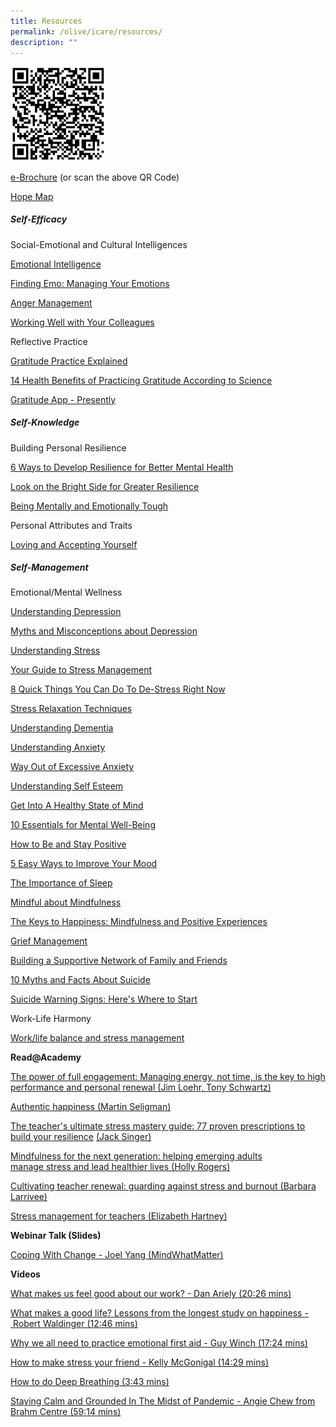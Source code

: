 ```yaml
---
title: Resources
permalink: /olive/icare/resources/
description: ""
---
```

<img src="/images/icare-brochure-qr.jpeg"  
style="width:30%">

[e-Brochure](https://academyofsingaporeteachers.moe.edu.sg/docs/librariesprovider8/icare-docs/icare-brochure.pdf?sfvrsn=31fd79cc_0 "iCare brochure") (or scan the above QR Code)

[Hope Map](https://academyofsingaporeteachers.moe.edu.sg/docs/librariesprovider8/icare-docs/hope-map.pdf?sfvrsn=84e6fc5e_0 "Hope Map")

  

##### **Self-Efficacy**

Social-Emotional and Cultural Intelligences

[Emotional Intelligence](https://www.healthhub.sg/live-healthy/579/mental_health_emotional_intelligence_pdf)

[Finding Emo: Managing Your Emotions](https://www.healthhub.sg/live-healthy/1754/finding-emo-know-and-manage-your-emotions)

[Anger Management](https://academyofsingaporeteachers.moe.edu.sg/docs/librariesprovider8/icare-docs/anger-management.pdf?sfvrsn=d983454f_2 "Anger Management")

[Working Well with Your Colleagues](https://www.healthhub.sg/live-healthy/592/workingwell-withyourcolleagues)

Reflective Practice

[Gratitude Practice Explained](http://ei.yale.edu/what-is-gratitude/)  

[14 Health Benefits of Practicing Gratitude According to Science](https://positivepsychology.com/benefits-of-gratitude/)

[Gratitude App - Presently](https://appadvice.com/app/presently-a-gratitude-journal/1474231565)  

##### Self-Knowledge


Building Personal Resilience

[6 Ways to Develop Resilience for Better Mental Health](https://www.healthhub.sg/live-healthy/575/mentalhealth_resilience)

[Look on the Bright Side for Greater Resilience](https://www.healthhub.sg/live-healthy/1755/look-on-the-bright-side-managing-setbacks)

[Being Mentally and Emotionally Tough](https://www.healthhub.sg/live-healthy/174/being_mentally_and_emotionally_tough)

Personal Attributes and Traits

[Loving and Accepting Yourself](https://www.healthhub.sg/live-healthy/438/loving_and_accepting_yourself)

##### Self-Management

Emotional/Mental Wellness

[Understanding Depression](https://academyofsingaporeteachers.moe.edu.sg/docs/librariesprovider8/icare-docs/mood.pdf?sfvrsn=e18115ff_2 "Mood")

[Myths and Misconceptions about Depression](https://www.healthhub.sg/live-healthy/509/mythsandmisconceptionsaboutdepression)

[Understanding Stress](https://academyofsingaporeteachers.moe.edu.sg/docs/librariesprovider8/icare-docs/stress.pdf?sfvrsn=8e2a431e_2 "Stress")

[Your Guide to Stress Management](https://www.healthhub.sg/live-healthy/175/beatstressguide)

[8 Quick Things You Can Do To De-Stress Right Now](https://www.healthhub.sg/live-healthy/1087/8-quick-things-you-can-do-to-de-stress-right-now)

[Stress Relaxation Techniques](https://www.healthhub.sg/live-healthy/435/stressrelaxationtechniques)

[Understanding Dementia](https://academyofsingaporeteachers.moe.edu.sg/docs/librariesprovider8/icare-docs/understanding-dementia.pdf?sfvrsn=9bb2038d_2 "Understanding Dementia")

[Understanding Anxiety](https://www.healthhub.sg/live-healthy/133/understandinganxiety)

[Way Out of Excessive Anxiety](https://academyofsingaporeteachers.moe.edu.sg/docs/librariesprovider8/icare-docs/way-out-of-excessive-anxiety.pdf?sfvrsn=db1a152f_2 "Way Out of Excessive Anxiety")

[Understanding Self Esteem](https://academyofsingaporeteachers.moe.edu.sg/docs/librariesprovider8/icare-docs/you-are-special_all-about-self-esteem.pdf?sfvrsn=ba46cc53_2 "You Are Special_All About Self Esteem")

[Get Into A Healthy State of Mind](https://academyofsingaporeteachers.moe.edu.sg/docs/librariesprovider8/icare-docs/get-into-a-healthy-state-of-mind-1.pdf?sfvrsn=e89460f9_2 "Get Into A Healthy State of Mind")

[10 Essentials for Mental Well-Being](https://www.healthhub.sg/live-healthy/1926/10-Essentials-for-Mental-Well-Being)

[How to Be and Stay Positive](https://www.healthhub.sg/live-healthy/427/how_to_be_and_stay_positive)

[5 Easy Ways to Improve Your Mood](https://www.healthhub.sg/live-healthy/229/5_easy_ways_to_brighten_your_day)

[The Importance of Sleep](https://www.healthhub.sg/live-healthy/1770/catch-your-zzzs-tips-for-a-better-nights-sleep)

[Mindful about Mindfulness](https://www.healthhub.sg/live-healthy/1193/mindful-about-mindfulness)

[The Keys to Happiness: Mindfulness and Positive Experiences](https://www.healthhub.sg/live-healthy/1453/top-up-your-happiness)

[Grief Management](https://www.healthhub.sg/live-healthy/273/grief_management)  

[Building a Supportive Network of Family and Friends](https://www.healthhub.sg/live-healthy/448/buildingasupportivenetwork)

[10 Myths and Facts About Suicide](https://www.sos.org.sg/blog/10-myths-and-facts-about-suicide)

[Suicide Warning Signs: Here's Where to Start](https://www.sos.org.sg/blog/suicide-warning-sign-here-where-to-start)

Work-Life Harmony

[Work/life balance and stress management](https://www.qld.gov.au/health/mental-health/lifestyle)

**Read@Academy**

[The power of full engagement: Managing energy, not time, is the key to high performance and personal renewal (Jim Loehr, Tony Schwartz)](https://readacademy.moe.edu.sg/cgi-bin/spydus.exe/FULL/WPAC/ALLENQ/303392/578349,1)

[Authentic happiness (Martin Seligman)](https://readacademy.moe.edu.sg/cgi-bin/spydus.exe/FULL/WPAC/ALLENQ/246711/187946,1)  

[The teacher's ultimate stress mastery guide: 77 proven prescriptions to build your resilience](https://readacademy.moe.edu.sg/cgi-bin/spydus.exe/FULL/WPAC/ALLENQ/303427/358230,8) [(Jack Singer)](https://readacademy.moe.edu.sg/cgi-bin/spydus.exe/FULL/WPAC/ALLENQ/303436/358230,9)  

[Mindfulness for the next generation: helping emerging adults manage stress and lead healthier lives (Holly Rogers)](https://readacademy.moe.edu.sg/cgi-bin/spydus.exe/FULL/WPAC/ALLENQ/303436/274953,5)

[Cultivating teacher renewal: guarding against stress and burnout (Barbara Larrivee)](https://readacademy.moe.edu.sg/cgi-bin/spydus.exe/FULL/WPAC/ALLENQ/303436/274953,5)

[Stress management for teachers (Elizabeth Hartney)](https://readacademy.moe.edu.sg/cgi-bin/spydus.exe/FULL/WPAC/ALLENQ/303436/467424,11)

**Webinar Talk (Slides)**

[Coping With Change - Joel Yang (MindWhatMatter)](/files/coping_with_change1.pdf)

**Videos**

[What makes us feel good about our work? - Dan Ariely (20:26 mins)](https://www.ted.com/talks/dan_ariely_what_makes_us_feel_good_about_our_work.html)

[What makes a good life? Lessons from the longest study on happiness - Robert Waldinger (12:46 mins)](https://www.ted.com/talks/robert_waldinger_what_makes_a_good_life_lessons_from_the_longest_study_on_happiness.html)

[Why we all need to practice emotional first aid - Guy Winch (17:24 mins)](https://www.ted.com/talks/guy_winch_the_case_for_emotional_hygiene.html)

[How to make stress your friend - Kelly McGonigal (14:29 mins)](https://www.ted.com/talks/kelly_mcgonigal_how_to_make_stress_your_friend)

[How to do Deep Breathing (3:43 mins)](https://www.youtube.com/watch?time_continue=22&v=EYQsRBNYdPk&feature=emb_logo)

[Staying Calm and Grounded In The Midst of Pandemic - Angie Chew from Brahm Centre (59:14 mins)](https://youtu.be/BXtov6Lc5C8)